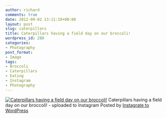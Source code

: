 ```yaml
---
author: richard
comments: true
date: 2012-09-02 13:11:19+00:00
layout: post
slug: caterpillars
title: Caterpillars having a field day on our broccoli!
wordpress_id: 280
categories:
- Photography
post_format:
- Image
tags:
- Broccoli
- Caterpillars
- Eating
- Instagram
- Photography
---
```



[![Caterpillars having a field day on our broccoli!](http://richard.perry-online.me.uk/files/2012/09/11298c08f50811e18abf22000a1ea01c_7.jpg)](http://richard.perry-online.me.uk/files/2012/09/11298c08f50811e18abf22000a1ea01c_7.jpg)
Caterpillars having a field day on our broccoli! - uploaded to Instagram
Posted by [Instagrate to WordPress](http://wordpress.org/extend/plugins/instagrate-to-wordpress/)
